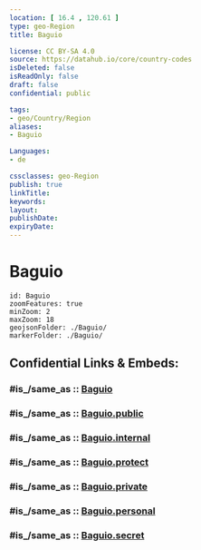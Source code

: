 ```yaml
---
location: [ 16.4 , 120.61 ] 
type: geo-Region
title: Baguio

license: CC BY-SA 4.0
source: https://datahub.io/core/country-codes
isDeleted: false
isReadOnly: false
draft: false
confidential: public

tags:
- geo/Country/Region
aliases:
- Baguio

Languages:
- de

cssclasses: geo-Region
publish: true
linkTitle: 
keywords: 
layout: 
publishDate: 
expiryDate: 
---
```


# Baguio

```leaflet
id: Baguio
zoomFeatures: true 
minZoom: 2 
maxZoom: 18
geojsonFolder: ./Baguio/
markerFolder: ./Baguio/
```


## Confidential Links & Embeds: 

### #is_/same_as :: [Baguio](/_Standards/Earth/Continent/Asia/Asia~South~East/Malay_Archipelago/Philippines/Regions~Philippines/Baguio.md) 

### #is_/same_as :: [Baguio.public](/_public/Earth/Continent/Asia/Asia~South~East/Malay_Archipelago/Philippines/Regions~Philippines/Baguio.public.md) 

### #is_/same_as :: [Baguio.internal](/_internal/Earth/Continent/Asia/Asia~South~East/Malay_Archipelago/Philippines/Regions~Philippines/Baguio.internal.md) 

### #is_/same_as :: [Baguio.protect](/_protect/Earth/Continent/Asia/Asia~South~East/Malay_Archipelago/Philippines/Regions~Philippines/Baguio.protect.md) 

### #is_/same_as :: [Baguio.private](/_private/Earth/Continent/Asia/Asia~South~East/Malay_Archipelago/Philippines/Regions~Philippines/Baguio.private.md) 

### #is_/same_as :: [Baguio.personal](/_personal/Earth/Continent/Asia/Asia~South~East/Malay_Archipelago/Philippines/Regions~Philippines/Baguio.personal.md) 

### #is_/same_as :: [Baguio.secret](/_secret/Earth/Continent/Asia/Asia~South~East/Malay_Archipelago/Philippines/Regions~Philippines/Baguio.secret.md)

